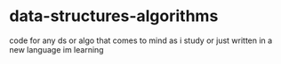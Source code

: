 # data-structures-algorithms
code for any ds or algo that comes to mind as i study or just written in a new language im learning

